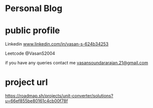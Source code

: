# Personal Blog
# public profile
Linkedin www.linkedin.com/in/vasan-s-624b34253

Leetcode @VasanS2004

if you have any queries contact me vasansoundararajan.21@gmail.com
# project url
https://roadmap.sh/projects/unit-converter/solutions?u=66ef855be80161c4cb00f78f
